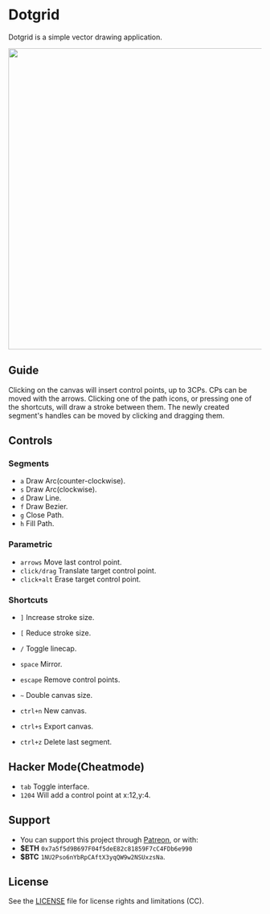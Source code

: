 # Dotgrid

Dotgrid is a simple vector drawing application. 

<img src='https://raw.githubusercontent.com/hundredrabbits/Dotgrid/master/PREVIEW.jpg' width="600"/>

## Guide

Clicking on the canvas will insert control points, up to 3CPs. CPs can be moved with the arrows. Clicking one of the path icons, or pressing one of the shortcuts, will draw a stroke between them. The newly created segment's handles can be moved by clicking and dragging them.

## Controls

### Segments

- `a` Draw Arc(counter-clockwise).
- `s` Draw Arc(clockwise).
- `d` Draw Line.
- `f` Draw Bezier.
- `g` Close Path.
- `h` Fill Path.

### Parametric

- `arrows` Move last control point.
- `click/drag` Translate target control point.
- `click+alt` Erase target control point.

### Shortcuts

- `]` Increase stroke size.
- `[` Reduce stroke size.
- `/` Toggle linecap.
- `space` Mirror.
- `escape` Remove control points.
- `~` Double canvas size.

- `ctrl+n` New canvas.
- `ctrl+s` Export canvas.
- `ctrl+z` Delete last segment.

## Hacker Mode(Cheatmode)

- `tab` Toggle interface.
- `1204` Will add a control point at x:12,y:4.

## Support

- You can support this project through [Patreon](https://patreon.com/100), or with:
- **$ETH** `0x7a5f5d9B697F04f5deE82c81859F7cC4FDb6e990`
- **$BTC** `1NU2Pso6nYbRpCAftX3yqQW9w2NSUxzsNa`. 

## License

See the [LICENSE](LICENSE.md) file for license rights and limitations (CC).
